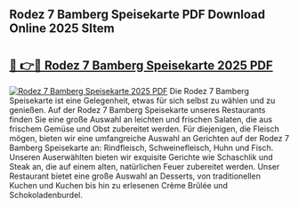 ## Rodez 7 Bamberg Speisekarte PDF Download Online 2025 SItem

# <h2><a href="http://gcbtmd.nevu.top/?p=Rodez+7+Bamberg+Speisekarte">🔗 👉🔴 Rodez 7 Bamberg Speisekarte 2025 PDF</a></h2>

[![Rodez 7 Bamberg Speisekarte 2025 PDF](https://i.imgur.com/dBaPXMq.png)](http://gcbtmd.nevu.top/?p=Rodez+7+Bamberg+Speisekarte)
Die Rodez 7 Bamberg Speisekarte ist eine Gelegenheit, etwas für sich selbst zu wählen und zu genießen. Auf der Rodez 7 Bamberg Speisekarte unseres Restaurants finden Sie eine große Auswahl an leichten und frischen Salaten, die aus frischem Gemüse und Obst zubereitet werden. Für diejenigen, die Fleisch mögen, bieten wir eine umfangreiche Auswahl an Gerichten auf der Rodez 7 Bamberg Speisekarte an: Rindfleisch, Schweinefleisch, Huhn und Fisch. Unseren Auserwählten bieten wir exquisite Gerichte wie Schaschlik und Steak an, die auf einem alten, natürlichen Feuer zubereitet werden. Unser Restaurant bietet eine große Auswahl an Desserts, von traditionellen Kuchen und Kuchen bis hin zu erlesenen Crème Brûlée und Schokoladenburdel.
